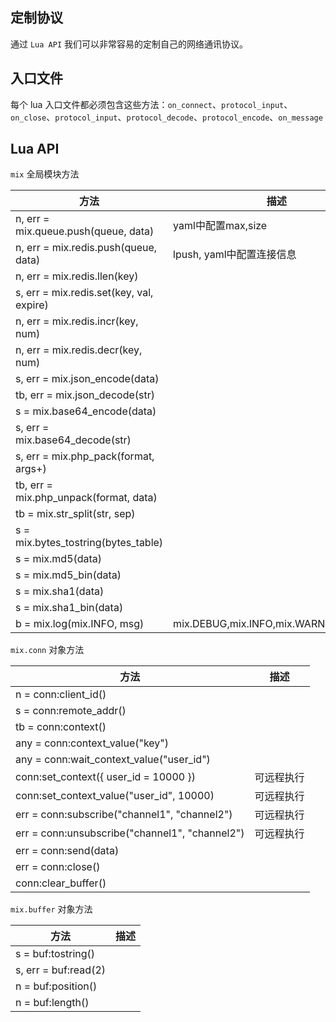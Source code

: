 ## 定制协议

通过 `Lua API` 我们可以非常容易的定制自己的网络通讯协议。

## 入口文件

每个 lua 入口文件都必须包含这些方法：`on_connect`、`protocol_input`、`on_close`、`protocol_input`、`protocol_decode`、`protocol_encode`、`on_message`

## Lua API

`mix` 全局模块方法

| 方法                                       | 描述                                    |
|------------------------------------------|---------------------------------------|
| n, err = mix.queue.push(queue, data)     | yaml中配置max,size                       |
| n, err = mix.redis.push(queue, data)     | lpush, yaml中配置连接信息                    |
| n, err = mix.redis.llen(key)             |                                       |
| s, err = mix.redis.set(key, val, expire) |                                       |
| n, err = mix.redis.incr(key, num)        |                                       |
| n, err = mix.redis.decr(key, num)        |                                       |
| s, err = mix.json_encode(data)           |                                       |
| tb, err = mix.json_decode(str)           |                                       |
| s = mix.base64_encode(data)              |                                       |
| s, err = mix.base64_decode(str)          |                                       |
| s, err = mix.php_pack(format, args+)     |                                       |
| tb, err = mix.php_unpack(format, data)   |                                       |
| tb = mix.str_split(str, sep)             |                                       |
| s = mix.bytes_tostring(bytes_table)      |                                       |
| s = mix.md5(data)                        |                                       |
| s = mix.md5_bin(data)                    |                                       |
| s = mix.sha1(data)                       |                                       |
| s = mix.sha1_bin(data)                   |                                       |
| b = mix.log(mix.INFO, msg)               | mix.DEBUG,mix.INFO,mix.WARN,mix.ERROR |

`mix.conn` 对象方法

|  方法   | 描述  |
|  ----  | ----  |
| n = conn:client_id()  |  |
| s = conn:remote_addr()  |  |
| tb = conn:context()  |  |
| any = conn:context_value("key")  |  |
| any = conn:wait_context_value("user_id")  |  |
| conn:set_context({ user_id = 10000 })  | 可远程执行 |
| conn:set_context_value("user_id", 10000)  | 可远程执行 |
| err = conn:subscribe("channel1", "channel2")  | 可远程执行 |
| err = conn:unsubscribe("channel1", "channel2")  | 可远程执行 |
| err = conn:send(data)  |  |
| err = conn:close()  |  |
| conn:clear_buffer()  |  |

`mix.buffer` 对象方法

| 方法                       | 描述  |
|--------------------------| ----  |
| s = buf:tostring()       |  |
| s, err = buf:read(2) |  |
| n = buf:position()   |  |
| n = buf:length()     |  |
